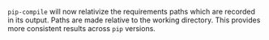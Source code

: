 `pip-compile` will now relativize the requirements paths which are recorded in
its output.
Paths are made relative to the working directory.
This provides more consistent results across `pip` versions.
